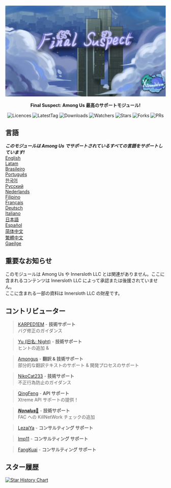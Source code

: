 ﻿<div align="center">

![FS-XW](Assets/LogoWithTeam.png)

**Final Suspect: Among Us 最高のサポートモジュール!**

<img src="https://badgen.net/github/license/XtremeWave/FinalSuspect" alt="Licences">
<img src="https://badgen.net/github/tag/XtremeWave/FinalSuspect" alt="LatestTag">
<img src="https://badgen.net/github/assets-dl/XtremeWave/FinalSuspect" alt="Downloads">
<img src="https://badgen.net/github/watchers/XtremeWave/FinalSuspect" alt="Watchers">
<img src="https://badgen.net/github/stars/XtremeWave/FinalSuspect" alt="Stars">
<img src="https://badgen.net/github/forks/XtremeWave/FinalSuspect" alt="Forks">
<img src="https://badgen.net/github/prs/XtremeWave/FinalSuspect" alt="PRs">

</div>

## 言語
***このモジュールは Among Us でサポートされているすべての言語をサポートしています!***<br>
[English](README.md) <br>
[Latam](README_es_LA.md)<br>
[Brasileiro](README_pt_BR.md)<br>
[Português](README_pt.md)<br>
[한국어](README_ko.md)<br>
[Русский](README_ru.md)<br>
[Nederlands](README_nl.md)<br>
[Filipino](README_tl.md)<br>
[Français](README_fr.md)<br>
[Deutsch](README_de.md)<br>
[Italiano](README_it.md)<br>
[日本語](README_ja.md)<br>
[Español](README_es.md)<br>
[简体中文](README_zh.md)<br>
[繁體中文](README_zh_CHT.md)<br>
[Gaeilge](README_ga.md)<br>

## 重要なお知らせ
このモジュールは Among Us や Innersloth LLC とは関連がありません。ここに含まれるコンテンツは Innersloth LLC によって承認または後援されていません。<br>
ここに含まれる一部の資料は Innersloth LLC の財産です。

## コントリビューター
>[KARPED1EM](https://github.com/KARPED1EM) - **技術サポート**<br>
>バグ修正のガイダンス

>[Yu (旧名: Night)](https://github.com/Night-GUA) - **技術サポート**<br>
>ヒントの追加 &

>[Amongus](https://github.com/XiezibanWrite) - **翻訳 & 技術サポート**<br>
>部分的な翻訳テキストのサポート & 開発プロセスのサポート

>[NikoCat233](https://github.com/NikoCat233) - **技術サポート**<br>
>不正行為防止のガイダンス

> [QingFeng](https://github.com/QingFeng-awa) - **API サポート**<br>
>Xtreme API サポートの提供！

>[𝑵𝒐𝒏𝒂𝒍𝒖𝒔🍥](https://github.com/Reborn5537) - **技術サポート**<br>
>FAC への KillNetWork チェックの追加

>[LezaiYa](https://github.com/LezaiYa1) - **コンサルティング サポート**

>[Imp11](https://github.com/dabao40) - **コンサルティング サポート**

>[FangKuai](https://github.com/FangKuaiYa) - **コンサルティング サポート**

## スター履歴
[![Star History Chart](https://api.star-history.com/svg?repos=XtremeWave/FinalSuspect&type=Date)](https://star-history.com/#XtremeWave/FinalSuspect&Date)